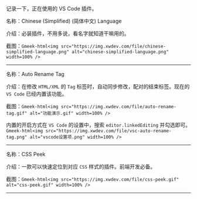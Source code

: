 记录一下，正在使用的 VS Code 插件。

名称：Chinese (Simplified) (简体中文) Language

介绍：必装插件，不用多说，看名字就知道干嘛用的。

截图：`Gmeek-html<img src="https://img.xwdev.com/file/chinese-simplified-language.png" alt="chinese-simplified-language.png" width=100% />`

---

名称：Auto Rename Tag

介绍：在修改 `HTML/XML` 的 `Tag` 标签时，自动同步修改，配对的结束标签。现在的 `VS Code` 已经内置该功能。

截图：`Gmeek-html<img src="https://img.xwdev.com/file/auto-rename-tag.gif" alt="功能演示.gif" width=100% />`

内置的开启方式在 `VS Code` 的设置中，搜索 `editor.linkedEditing` 并勾选即可。
`Gmeek-html<img src="https://img.xwdev.com/file/vsc-auto-rename-tag.png" alt="vscode设置项.png" width=100% />`

---

名称：CSS Peek

介绍：一款可以快速定位到对应 `CSS` 样式的插件。前端开发必备。

截图：`Gmeek-html<img src="https://img.xwdev.com/file/css-peek.gif" alt="css-peek.gif" width=100% />`

---